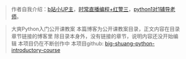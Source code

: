 > 作者自我介绍：[b站小UP主](https://space.bilibili.com/149259132)，[时常直播编程+红警三](https://live.bilibili.com/13337214)，[python1对1辅导老师](https://www.bilibili.com/read/cv8288962)。

> 大爽Python入门公开课教案
> 本篇博客为公开课教案目录，正文内容在目录章节链接的博客里
> 除目录本身外，没有链接的章节，说明内容还没开始编辑
> 本项目仍在不断创作中
> 本项目github: [big-shuang-python-introductory-course](https://github.com/BigShuang/big-shuang-python-introductory-course)

